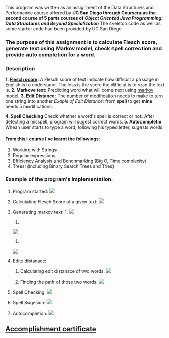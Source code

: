 This program was written as an assignment of the Data Structures and Performance course offered by __UC San Diego through Coursera as the second course of 5 parts courses of _Object Oriented Java Programming: Data Structures and Beyond Specialization___ The skeleton code as well as some starter code had been provided by UC San Diego.

### The purpose of this assignment is to calculate Flesch score, generate text using Markov model, check spell correction and provide auto completion for a word.

### Description
__1. [Flesch score](https://en.wikipedia.org/wiki/Flesch%E2%80%93Kincaid_readability_tests):__ A Flesch score of text indicate how difficult a passage in English is to understand. The less is the score the difficlut is to read the text is. 
__2. Markove text:__ Predicting word what will come next using [markov model](https://en.wikipedia.org/wiki/Markov_model).
__3. Edit Distance:__ The number of modification needs to make to turn one string  into another
		_Exaple of Edit Distance:_ from __spell__ to get __mine__ needs 5 modifications.

__4. Spell Checking__ Check whether a word's spell is correct or not. After detecting a misspell, program will sugest correct words. 
__5. Autocompletio__ Whean user starts to type a word, following his typed letter, sugests words.


#### From this I course I've learnt the followings:
1. Working with Strings
1. Regular expressions
1. Efficiency Analysis and Benchmarking (Big O, Time complexity)
1. Trees! (including Binary Search Trees and Tries)

### Example of the program's implementation.
1. Program started: ![](/img/openinginterface.png)

1. Calculating Flesch Score of a given text: ![](/img/fleschscore.png) 

1. Generating markov text:
    1.
    ![](/img/texttogeneratemarkovtext.png)
    
    1. 
    ![](/img/trianingmarkovtextgenerator.png)
    
    1.
    ![](/img/generatedmarkovtext.png)
    
1. Edite distanace:
  	1. Calculating edit distanace of two words: ![](/img/editdistance1.png)
  
  	1. Finding the path of those two words: ![](/img/editdistance2.png)
  
1. Spell Checking: ![](/img/spelldetetion.png)

1. Spell Sugesion: ![](/img/spellsugestion.png)

1. Autocompletion: ![](/img/autocompletion.png) 

## [Accomplishment certificate](https://github.com/mmncoder/Coursera-Certificates/blob/master/2.2.%20Data%20Structures%20and%20Performance.pdf)


